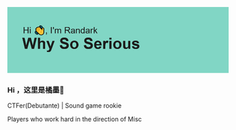 ![](/header.png)

### Hi ，这里是橘墨👋

CTFer(Debutante) | Sound game rookie

Players who work hard in the direction of Misc
